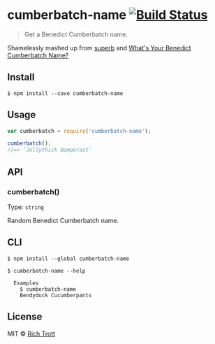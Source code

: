 # cumberbatch-name [![Build Status](https://travis-ci.org/Trott/cumberbatch-name.svg?branch=master)](https://travis-ci.org/Trott/cumberbatch-name)

> Get a Benedict Cumberbatch name.

Shamelessly mashed up from [superb](https://github.com/sindresorhus/superb) and [What's Your Benedict Cumberbatch Name?](http://www.buzzfeed.com/awesomer/whats-your-benedict-cumberbatch-name)


## Install

```
$ npm install --save cumberbatch-name
```


## Usage

```js
var cumberbatch = require('cumberbatch-name');

cumberbatch();
//=> 'Jellythick Bumperast'
```


## API

### cumberbatch()

Type: `string`

Random Benedict Cumberbatch name.


## CLI

```
$ npm install --global cumberbatch-name
```

```
$ cumberbatch-name --help

  Examples
    $ cumberbatch-name
    Bendyduck Cucumberpants
```

## License

MIT © [Rich Trott](https://trott.github.io)
